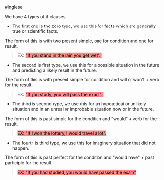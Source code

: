 #inglese 

We have 4 types of if clauses. 

- The first one is the zero type, we use this for facts which are generally true or scientific facts. 

The form of this is with two present simple, one for condition and one for result. 

> EX: <mark style="background: #F85552AA;">"If you stand in the rain you get wet". </mark>

- The second is first type, we use this for a possible situation in the future and predicting a likely result in the future. 

The form of this is with present simple for condition and will or won't + verb for the result. 

> EX: <mark style="background: #F85552AA;">"If you study, you will pass the exam". </mark>

- The third is second type, we use this for an hypotetical or unlikely situation and in an unreal or improbable situation now or in the future. 

The form of this is past simple for the condition and "would" + verb for the result. 

> <mark style="background: #F85552AA;">EX: "If I won the lottery, I would travel a lot".</mark> 

- The fourth is third type, we use this for imaginery situation that did not happen. 

The form of this is past perfect for the condition and "would have" + past participle for the result. 

> <mark style="background: #F85552AA;">EX: "If you had studied, you would have passed the exam"</mark>
